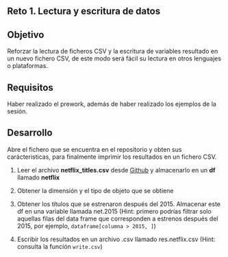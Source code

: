 
## Reto 1. Lectura y escritura de datos 

## Objetivo
Reforzar la lectura de ficheros CSV y la escritura de variables resultado en un nuevo fichero CSV, de este modo será fácil su lectura en otros lenguajes o plataformas.

## Requisitos
Haber realizado el prework, además de haber realizado los ejemplos de la sesión.

## Desarrollo
Abre el fichero que se encuentra en el repositorio y obten sus carácteristicas, para finalmente imprimir los resultados en un fichero CSV.

1. Leer el archivo **netflix_titles.csv** desde [Github](https://raw.githubusercontent.com/ecoronadoj/Sesion_1/main/Data/netflix_titles.csv) y almacenarlo en un **df** llamado **netflix**

2. Obtener la dimensión y el tipo de objeto que se obtiene

3. Obtener los títulos que se estrenaron después del 2015. Almacenar este df en una variable llamada net.2015 
(Hint: primero podrías filtrar solo aquellas filas del data frame que corresponden a estrenos después del 2015, por ejemplo, `dataframe[columna > 2015, ]`)

4. Escribir los resultados en un archivo .csv llamado res.netflix.csv
(Hint: consulta la función `write.csv`)

